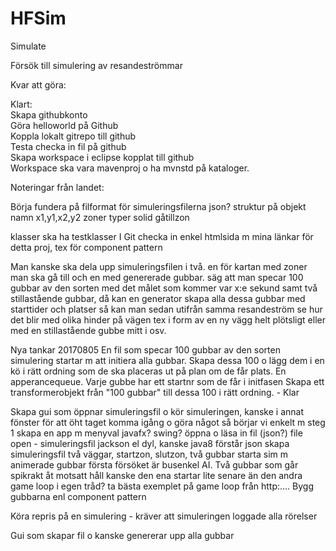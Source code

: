 # HFSim
Simulate

Försök till simulering av resandeströmmar

Kvar att göra:

Klart:
<br>Skapa githubkonto
<br>Göra helloworld på Github
<br>Koppla lokalt gitrepo till github
<br>Testa checka in fil på github 
<br>Skapa workspace i eclipse kopplat till github
<br>Workspace ska vara mavenproj o ha mvnstd på kataloger. 




Noteringar från landet:

Börja fundera på filformat för simuleringsfilerna
	json?
	struktur på objekt
		namn
		x1,y1,x2,y2
		zoner
		typer
			solid
			gåtillzon

klasser ska ha testklasser
I Git checka in enkel htmlsida m mina länkar för detta proj, tex för component pattern


Man kanske ska dela upp simuleringsfilen i två. en för kartan med zoner man ska gå till och en med
genererade gubbar.
säg att man specar 100 gubbar av den sorten med det målet som kommer var x:e sekund samt två stillastående
gubbar, då kan en generator skapa alla dessa gubbar med starttider och platser så kan man sedan utifrån 
samma resandeström se hur det blir med olika hinder på vägen tex i form av en ny vägg helt plötsligt
eller med en stillastående gubbe mitt i osv.

Nya tankar 20170805
En fil som specar 100 gubbar av den sorten
simulering startar m att initiera alla gubbar. Skapa dessa 100 o lägg dem i en kö i rätt ordning som de ska 
placeras ut på plan om de får plats. En apperancequeue. Varje gubbe har ett startnr som de får i initfasen
Skapa ett transformerobjekt från "100 gubbar" till dessa 100 i rätt ordning. - Klar

Skapa gui som öppnar simuleringsfil o kör simuleringen, kanske i annat fönster
	för att öht taget komma igång o göra något så börjar vi enkelt m steg 1
	skapa en app m menyval
		javafx? swing?
	öppna o läsa in fil (json?)
		file open - simuleringsfil
		jackson el dyl, kanske java8 förstår json
	skapa simuleringsfil
		två väggar, startzon, slutzon, två gubbar
	starta sim m animerade gubbar
		första försöket är busenkel AI. Två gubbar som går spikrakt åt motsatt håll
			kanske den ena startar lite senare än den andra
		game loop i egen tråd?
			ta bästa exemplet på game loop från http:....
		Bygg gubbarna enl component pattern


Köra repris på en simulering - kräver att simuleringen loggade alla rörelser

Gui som skapar fil o kanske genererar upp alla gubbar
